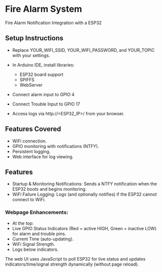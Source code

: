 # Fire Alarm System
Fire Alarm Notification Integration with a ESP32

## Setup Instructions
- Replace YOUR_WIFI_SSID, YOUR_WIFI_PASSWORD, and YOUR_TOPIC with your settings.

- In Arduino IDE, install libraries:
  - ESP32 board support
  - SPIFFS
  - WebServer

- Connect alarm input to GPIO 4  
- Connect Trouble Input to GPIO 17    
- Access logs via http://<ESP32_IP>/ from your browser.

## Features Covered
- WiFi connection.
- GPIO monitoring with notifications (NTFY).
- Persistent logging.
- Web interface for log viewing.

## Features
- Startup & Monitoring Notifications: Sends a NTFY notification when the ESP32 boots and begins monitoring.
- WiFi Failure Logging: Logs (and optionally notifies) if the ESP32 cannot connect to WiFi.
### Webpage Enhancements:
- At the top:
- Live GPIO Status Indicators (Red = active HIGH, Green = inactive LOW) for alarm and trouble pins.
- Current Time (auto-updating).
- WiFi Signal Strength.
- Logs below indicators.  

The web UI uses JavaScript to poll ESP32 for live status and updates indicators/time/signal strength dynamically (without page reload).
